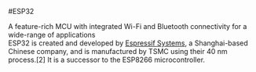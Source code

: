 #ESP32

A feature-rich MCU with integrated Wi-Fi and
Bluetooth connectivity for a wide-range
of applications  
ESP32 is created and developed by [Espressif Systems](https://www.espressif.com/), a Shanghai-based Chinese company, and is manufactured by TSMC using their 40 nm process.[2] It is a successor to the ESP8266 microcontroller.